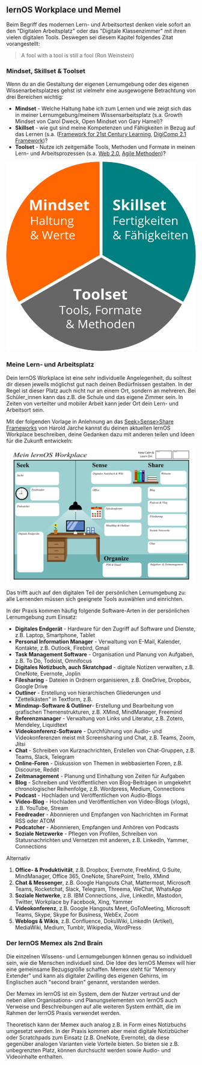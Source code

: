 ## lernOS Workplace und Memel

Beim Begriff des modernen Lern- und Arbeitsortest denken viele sofort an den "Digitalen Arbeitsplatz" oder das "Digitale Klassenzimmer" mit ihren vielen digitalen Tools. Deswegen sei diesem Kapitel folgendes Zitat vorangestellt:

> A fool with a tool is still a fool (Ron Weinstein)

### Mindset, Skillset & Toolset

Wenn du an die Gestaltung der eigenen Lernumgebung oder des eigenen Wissenarbeitsplatzes gehst ist vielmehr eine ausgewogene Betrachtung von drei Bereichen wichtig:

* **Mindset** - Welche Haltung habe ich zum Lernen und wie zeigt sich das in meiner Lernumgebung/meinem Wissensarbeitsplatz (s.a. Growth Mindset von Carol Dweck, Open Mindset von Gary Hamel)?
* **Skillset** - wie gut sind meine Kompetenzen und Fähigkeiten in Bezug auf das Lernen (s.a. ([Framework for 21st Century Learning](http://www.p21.org/our-work/p21-framework), [DigiComp 2.1 Framework](https://ec.europa.eu/jrc/en/publication/eur-scientific-and-technical-research-reports/digcomp-21-digital-competence-framework-citizens-eight-proficiency-levels-and-examples-use))?
* **Toolset** - Nutze ich zeitgemäße Tools, Methoden und Formate in meinen Lern- und Arbeitsprozessen (s.a. [Web 2.0](https://www.oreilly.com/pub/a/web2/archive/what-is-web-20.html), [Agile Methoden](https://de.wikipedia.org/wiki/Agilit%C3%A4t_(Management)))?

![lernOS Wheel](./images/lernOS-Wheel.png)

### Meine Lern- und Arbeitsplatz

Dein lernOS Workplace ist eine sehr individuelle Angelegenheit, du solltest dir diesen jeweils möglichst gut nach deinen Bedürfnissen gestalten. In der Regel ist dieser Platz auch nicht nur an einem Ort, sondern an mehreren. Bei Schüler_innen kann das z.B. die Schule und das eigene Zimmer sein. In Zeiten von verteilter und mobiler Arbeit kann jeder Ort dein Lern- und Arbeitsort sein.

Mit der folgenden Vorlage in Anlehnung an das [Seek>Sense>Share Frameworks](https://jarche.com/2014/02/the-seek-sense-share-framework/) von Harold Jarche kannst du deinen aktuellen lernOS Workplace beschreiben, deine Gedanken dazu mit anderen teilen und Ideen für die Zukunft entwickeln:

![lernOS Wheel](./images/lernOS-Workplace.png)

Das trifft auch auf den digitalen Teil der persönlichen Lernumgebung zu: alle Lernenden müssen sich geeignete Tools auswählen und einrichten.

In der Praxis kommen häufig folgende Software-Arten in der persönlichen Lernumgebung zum Einsatz:

* **Digitales Endgerät** - Hardware für den Zugriff auf Software und Dienste, z.B. Laptop, Smartphone, Tablet
* **Personal Information Manager** - Verwaltung von E-Mail, Kalender, Kontakte, z.B. Outlook, Firebird, Gmail
* **Task Management Software** - Organisation und Planung von Aufgaben, z.B. To Do, Todoist, Omnifocus
* **Digitales Notizbuch, auch Skratchpad** - digitale Notizen verwalten, z.B. OneNote, Evernote, Joplin
* **Filesharing** - Dateien in Ordnern organisieren, z.B. OneDrive, Dropbox, Google Drive
* **Outliner** - Erstellung von hierarchischen Gliederungen und "Zettelkästen" in Textform, z.B.
* **Mindmap-Software & Outliner**- Erstellung und Bearbeitung von grafischen Themenstrukturen, z.B. XMind, MindManager, Freemind
* **Referenzmanager** - Verwaltung von Links und Literatur, z.B. Zotero, Mendeley, Liquidtext
* **Videokonferenz-Software** - Durchführung von Audio- und Videokonferenzen meist mit Screensharing und Chat, z.B. Teams, Zoom, Jitsi
* **Chat** - Schreiben von Kurznachrichten, Erstellen von Chat-Gruppen, z.B. Teams, Slack, Telegram
* **Online-Foren** - Diskussion von Themen in webbasierten Foren, z.B. Discourse, Reddit
* **Zeitmanagement** - Planung und Einhaltung von Zeiten für Aufgaben
* **Blog** - Schreiben und Veröffentlichen von Blog-Beiträgen in umgekehrt chronologischer Reihenfolge, z.B. Wordpress, Medium, Connections
* **Podcast** - Hochladen und Veröffentlichen von Audio-Blogs
* **Video-Blog** - Hochladen und Veröffentlichen von Video-Blogs (vlogs), z.B. YouTube, Stream
* **Feedreader** - Abonnieren und Empfangen von Nachrichten im Format RSS oder ATOM
* **Podcatcher** - Abonnieren, Empfangen und Anhören von Podcasts
* **Soziale Netzwerke** - Pflegen von Profilen, Schreiben von Statusnachrichten und Vernetzen mit anderen, z.B. LinkedIn, Yammer, Connections

Alternativ

1.  **Office- & Produktivität**, z.B. Dropbox, Evernote, FreeMind, G Suite, MindManager, Office 365, OneNote, SharePoint, Trello, XMind
1.  **Chat & Messenger**, z.B. Google Hangouts Chat, Mattermost, Microsoft Teams, Rocketchat, Slack, Telegram, Threema, WeChat, WhatsApp
1.  **Soziale Netwerke**, z.B. IBM Connections, Jive, LinkedIn, Mastodon, Twitter, Workplace by Facebook, Xing, Yammer
1.  **Videokonferenz**, z.B. Google Hangouts Meet, GoToMeeting, Microsoft Teams, Skype, Skype for Business, WebEx, Zoom
1.  **Weblogs & Wikis**, z.B. Confluence, DokuWiki, LinkedIn (Artikel), MediaWiki, Medium, Tumblr, Wikipedia, WordPress

### Der lernOS Memex als 2nd Brain

Die einzelnen Wissens- und Lernumgebungen können genau so individuell sein, wie die Menschen individuell sind. Die Idee des lernOS Memex will hier eine gemeinsame Bezugsgröße schaffen. Memex steht für "Memory Extender" und kann als digitaler Zwilling des eigenen Gehirns, im Englischen auch "second brain" genannt, verstanden werden.

Der Memex im lernOS ist ein System, dem der Nutzer vertraut und der neben allen Organisations- und Planungselementen von lernOS auch Verweise und Beschreibungen auf alle weiteren System enthält, die im Rahmen der lernOS Praxis verwendet werden.

Theoretisch kann der Memex auch analog z.B. in Form eines Notizbuchs umgesetzt werden. In der Praxis kommen aber meist digitale Notizbücher oder Scratchpads zum Einsatz (z.B. OneNote, Evernote), da diese gegenüber analogen Varianten viele Vorteile bieten. So bieten sie z.B. unbegrenzten Platz, können durchsucht werden sowie Audio- und Videoinhalte enthalten.

